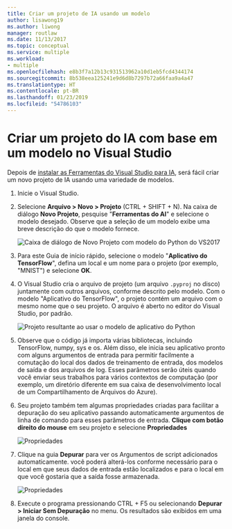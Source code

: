 ```yaml
---
title: Criar um projeto de IA usando um modelo
author: lisawong19
ms.author: liwong
manager: routlaw
ms.date: 11/13/2017
ms.topic: conceptual
ms.service: multiple
ms.workload:
- multiple
ms.openlocfilehash: e8b3f7a12b13c931513962a10d1eb5fcd4344174
ms.sourcegitcommit: 8b538eea125241e9d6d8b7297b72a66faa9a4a47
ms.translationtype: HT
ms.contentlocale: pt-BR
ms.lasthandoff: 01/23/2019
ms.locfileid: "54786103"
---
```

# <a name="create-an-ai-project-from-a-template-in-visual-studio"></a>Criar um projeto do IA com base em um modelo no Visual Studio

Depois de [instalar as Ferramentas do Visual Studio para IA](installation.md), será fácil criar um novo projeto de IA usando uma variedade de modelos.

1. Inicie o Visual Studio.

2. Selecione **Arquivo > Novo > Projeto** (CTRL + SHIFT + N). Na caixa de diálogo **Novo Projeto**, pesquise "**Ferramentas do AI**" e selecione o modelo desejado. Observe que a seleção de um modelo exibe uma breve descrição do que o modelo fornece.

    ![Caixa de diálogo de Novo Projeto com modelo do Python do VS2017](media/create-project/new-ai-project.png)

3. Para este Guia de início rápido, selecione o modelo "**Aplicativo do TensorFlow**", defina um local e um nome para o projeto (por exemplo, "MNIST") e selecione **OK**.

4. O Visual Studio cria o arquivo de projeto (um arquivo `.pyproj` no disco) juntamente com outros arquivos, conforme descrito pelo modelo. Com o modelo "Aplicativo do TensorFlow", o projeto contém um arquivo com o mesmo nome que o seu projeto. O arquivo é aberto no editor do Visual Studio, por padrão.

    ![Projeto resultante ao usar o modelo de aplicativo do Python](media/create-project/new-tensorflowapp.png)

5. Observe que o código já importa várias bibliotecas, incluindo TensorFlow, numpy, sys e os. Além disso, ele inicia seu aplicativo pronto com alguns argumentos de entrada para permitir facilmente a comutação do local dos dados de treinamento de entrada, dos modelos de saída e dos arquivos de log. Esses parâmetros serão úteis quando você enviar seus trabalhos para vários contextos de computação (por exemplo, um diretório diferente em sua caixa de desenvolvimento local de um Compartilhamento de Arquivos do Azure).

6. Seu projeto também tem algumas propriedades criadas para facilitar a depuração do seu aplicativo passando automaticamente argumentos de linha de comando para esses parâmetros de entrada. **Clique com botão direito do mouse** em seu projeto e selecione **Propriedades**

    ![Propriedades](media/create-project/project-properties.png)

7. Clique na guia **Depurar** para ver os Argumentos de script adicionados automaticamente. você poderá alterá-los conforme necessário para o local em que seus dados de entrada estão localizados e para o local em que você gostaria que a saída fosse armazenada.

    ![Propriedades](media/create-project//project-properties_1.png)

8. Execute o programa pressionando CTRL + F5 ou selecionando **Depurar > Iniciar Sem Depuração** no menu. Os resultados são exibidos em uma janela do console.
